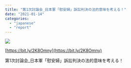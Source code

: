 ```yaml
---
title: "第1次討論会_日本軍「慰安婦」訴訟判決の法的意味を考える！"
date: "2021-01-14"
categories: 
  - "japanese"
  - "report"
---
```


![](https://womenandwar.net/kr/wp-content/uploads/2021/01/웹자보210113_일어_1월18일-1차토론회-724x1024.jpg)

[https://bit.ly/2K8Omny](https://bit.ly/2K8Omny)

第1次討論会\_日本軍「慰安婦」訴訟判決の法的意味を考える！
